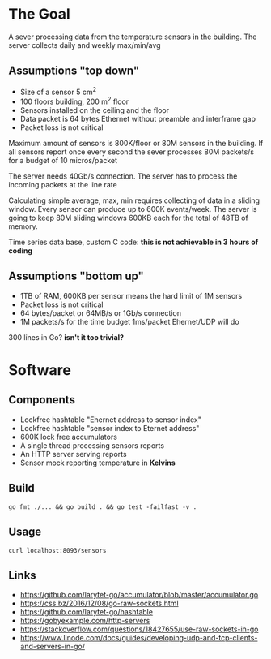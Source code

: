 

# The Goal

A sever processing data from the temperature sensors in the building.
The server collects daily and weekly max/min/avg

## Assumptions "top down"

* Size of a sensor 5 cm<sup>2</sup>
* 100 floors building, 200 m<sup>2</sup> floor
* Sensors installed on the ceiling and the floor 
* Data packet is 64 bytes Ethernet without preamble and interframe gap
* Packet loss is not critical

Maximum amount of sensors is 800K/floor or 80M sensors in the building.
If all sensors report once every second the sever processes 80M packets/s for a budget of 10 micros/packet

The server needs 40Gb/s connection. The server has to process the incoming packets at the line rate 

Calculating simple average, max, min requires collecting of data in a sliding window. Every sensor can produce up to 600K events/week. The server is going to keep 80M sliding windows 600KB each for the total of 48TB of memory. 

Time series data base, custom C code: **this is not achievable in 3 hours of coding**

## Assumptions "bottom up"

* 1TB of RAM, 600KB per sensor means the hard limit of 1M sensors
* Packet loss is not critical
* 64 bytes/packet or 64MB/s or 1Gb/s connection
* 1M packets/s for the time budget 1ms/packet Ehernet/UDP will do

300 lines in Go? **isn't it too trivial?**

# Software 

## Components

* Lockfree hashtable "Ehernet address to sensor index"
* Lockfree hashtable "sensor index to Eternet address"
* 600K lock free accumulators
* A single thread processing sensors reports
* An HTTP server serving reports
* Sensor mock reporting temperature in **Kelvins**

## Build

```
go fmt ./... && go build . && go test -failfast -v .
```

## Usage

```
curl localhost:8093/sensors
```

## Links

* https://github.com/larytet-go/accumulator/blob/master/accumulator.go
* https://css.bz/2016/12/08/go-raw-sockets.html
* https://github.com/larytet-go/hashtable
* https://gobyexample.com/http-servers
* https://stackoverflow.com/questions/18427655/use-raw-sockets-in-go
* https://www.linode.com/docs/guides/developing-udp-and-tcp-clients-and-servers-in-go/